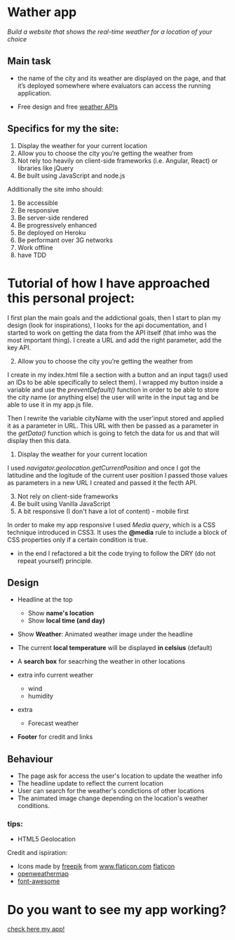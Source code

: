 # Wather app

*Build a website that shows the real-time weather for a location of your choice*

## Main task

* the name of the city
and its weather are displayed on the page, and that it’s deployed somewhere where evaluators can
access the running application.

* Free design and free [weather APIs](https://openweathermap.org/)

## Specifics for my the site:

1. Display the weather for your current location
2. Allow you to choose the city you’re getting the weather from
3. Not rely too heavily on client-side frameworks (i.e. Angular, React) or libraries like jQuery
4. Be built using JavaScript and node.js

Additionally the site imho should:
1. Be accessible
2. Be responsive
3. Be server-side rendered
4. Be progressively enhanced
5. Be deployed on Heroku
6. Be performant over 3G networks
7. Work offline
8. have TDD


# Tutorial of how I have approached this personal project:

I first plan the main goals and the addictional goals, then I start to plan my design (look for inspirations), I looks for the api documentation, and I started to work on getting the data from the API itself (that imho was the most important thing). I create a URL and add the right parameter, add the key API.

2. Allow you to choose the city you’re getting the weather from

I create in my index.html file a section with a button and an input tags(I used an IDs to be able specifically to select them). I wrapped my button inside a variable and use the *preventDefault()* function in order to be able to store the city name (or anything else) the user will write in the input tag and be able to use it in my app.js file.

Then I rewrite the variable cityName with the user'input stored and applied it as a parameter in URL. This URL with then be passed as a parameter in the *getData()* function which is going to fetch the data for us and that will display then this data.

1. Display the weather for your current location

I used *navigator.geolocation.getCurrentPosition* and once I got the latitudine and the logitude of the current user position I passed those values as parameters in a new URL I created and passed it the fecth API.


3. Not rely on client-side frameworks
4. Be built using Vanilla JavaScript
5. A bit responsive (I don't have a lot of content) - mobile first

In order to make my app responsive I used *Media query*, which is a CSS technique introduced in CSS3.
It uses the **@media** rule to include a block of CSS properties only if a certain condition is true.

* in the end I refactored a bit the code trying to follow the DRY (do not repeat yourself) principle.

## Design
* Headline at the top
    * Show **name's location**
    * Show **local time (and day)**
* Show **Weather**: Animated weather image under the headline
* The current **local temperature** will be displayed **in celsius** (default)

* A **search box** for seacrhing the weather in other locations

* extra info current weather
    * wind
    * humidity

* extra
    * Forecast weather

* **Footer** for credit and links

## Behaviour

* The page ask for access the user's location to update the weather info
* The headline update to reflect the current location
* User can search for the weather's condictions of other locations
* The animated image change depending on the location's weather conditions.

### tips:

* HTML5 Geolocation

Credit and ispiration:

* Icons made by [freepik](https://www.flaticon.com/authors/freepik) from www.flaticon.com [flaticon](https://www.flaticon.com/)
* [openweathermap](https://openweathermap.org/)
* [font-awesome](https://fontawesome.com/)

# Do you want to see my app working?

[check here my app!](https://awesome-keller-47ea35.netlify.com)